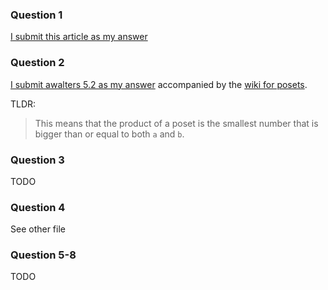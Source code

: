 ### Question 1

[I submit this article as my answer](http://statusfailed.com/blog/2019/04/25/what-does-unique-up-to-isomorphism-really-mean.html)

### Question 2

[I submit awalters 5.2 as my answer](https://github.com/awalterschulze/category-theory-for-programmers-challenges/blob/master/105-Products-and-Coproducts.md#52-what-is-a-product-of-two-objects-in-a-poset-hint-use-the-universal-construction) accompanied by the [wiki for posets](https://en.wikiversity.org/wiki/Introduction_to_Category_Theory/Products_and_Coproducts_of_Sets#Divisibility_poset).

TLDR: 

> This means that the product of a poset is the smallest number that is bigger than or equal to both `a` and `b`.

### Question 3

TODO

### Question 4

See other file

### Question 5-8 

TODO
